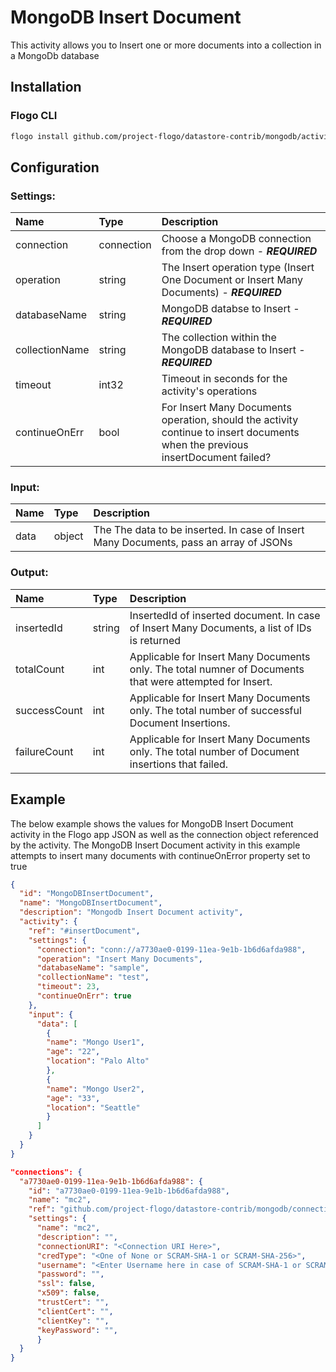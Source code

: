 <!--
title: MongoDB Insert Document
weight: 4622
-->
# MongoDB Insert Document
This activity allows you to Insert one or more documents into a collection in a MongoDb database

## Installation

### Flogo CLI
```bash
flogo install github.com/project-flogo/datastore-contrib/mongodb/activity/insertDocument
```

## Configuration

### Settings:
| Name                   | Type       | Description
| :---                   | :---       | :---    
| connection             | connection | Choose a MongoDB connection from the drop down  - ***REQUIRED***
| operation              | string     | The Insert operation type (Insert One Document or Insert Many Documents) - ***REQUIRED***
| databaseName           | string     | MongoDB databse to Insert - ***REQUIRED***
| collectionName         | string     | The collection within the MongoDB database to Insert - ***REQUIRED***  
| timeout                | int32      | Timeout in seconds for the activity's operations
| continueOnErr          | bool       | For Insert Many Documents operation, should the activity continue to insert documents when the previous insertDocument failed?

### Input: 

| Name               | Type   | Description
| :---               | :---   | :---  
| data               | object | The The data to be inserted. In case of Insert Many Documents, pass an array of JSONs


### Output: 

| Name         | Type   | Description
| :---         | :---   | :---
| insertedId   | string | InsertedId of inserted document. In case of Insert Many Documents, a list of IDs is returned
| totalCount   | int    | Applicable for Insert Many Documents only. The total numner of Documents that were attempted for Insert.
| successCount | int    | Applicable for Insert Many Documents only. The total number of successful Document Insertions.
| failureCount | int    | Applicable for Insert Many Documents only. The total number of Document insertions that failed.

## Example
The below example shows the values for MongoDB Insert Document activity in the Flogo app JSON as well as the connection object referenced by the activity. The MongoDB Insert Document activity in this example attempts to insert many documents with continueOnError property set to true

```json
{
  "id": "MongoDBInsertDocument",
  "name": "MongoDBInsertDocument",
  "description": "Mongodb Insert Document activity",
  "activity": {
    "ref": "#insertDocument",
    "settings": {
      "connection": "conn://a7730ae0-0199-11ea-9e1b-1b6d6afda988",
      "operation": "Insert Many Documents",
      "databaseName": "sample",
      "collectionName": "test",
      "timeout": 23,
      "continueOnErr": true
    },
    "input": {
      "data": [
        {
        "name": "Mongo User1",
        "age": "22",
        "location": "Palo Alto"
        },
        {
        "name": "Mongo User2",
        "age": "33",
        "location": "Seattle"
        }
      ]
    }
  }
}

"connections": {
  "a7730ae0-0199-11ea-9e1b-1b6d6afda988": {
    "id": "a7730ae0-0199-11ea-9e1b-1b6d6afda988",
    "name": "mc2",
    "ref": "github.com/project-flogo/datastore-contrib/mongodb/connection",
    "settings": {
      "name": "mc2",
      "description": "",
      "connectionURI": "<Connection URI Here>",
      "credType": "<One of None or SCRAM-SHA-1 or SCRAM-SHA-256>",
      "username": "<Enter Username here in case of SCRAM-SHA-1 or SCRAM-SHA-256>",
      "password": "",
      "ssl": false,
      "x509": false,
      "trustCert": "",
      "clientCert": "",
      "clientKey": "",
      "keyPassword": "",
      }
  }
}
```